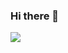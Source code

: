 ### Hi there 👋

<!--
**kathleenforgiarini/kathleenforgiarini** is a ✨ _special_ ✨ repository because its `README.md` (this file) appears on your GitHub profile.

Here are some ideas to get you started:

- 🔭 I’m currently working on ...
- 🌱 I’m currently learning ...
- 👯 I’m looking to collaborate on ...
- 🤔 I’m looking for help with ...
- 💬 Ask me about ...
- 📫 How to reach me: ...
- 😄 Pronouns: ...
- ⚡ Fun fact: ...
-->
<a href="https://www.linkedin.com/in/kathleenforgiarini/"><img src="https://img.shields.io/badge/linkedin-%230077B5.svg?style=for-the-badge&logo=linkedin&logoColor=white"> </a>
